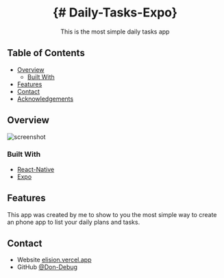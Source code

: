

<h1 align="center">{# Daily-Tasks-Expo}</h1>

<div align="center">
   This is the most simple daily tasks app
</div>




## Table of Contents

- [Overview](#overview)
  - [Built With](#built-with)
- [Features](#features)
- [Contact](#contact)
- [Acknowledgements](#acknowledgements)


## Overview

![screenshot](https://cdn.discordapp.com/attachments/917834176223383572/1093212754548097155/Screenshot_20230405-183544_Expo_Go.jpg)

### Built With

- [React-Native](https://reactnative.dev/)
- [Expo](https://expo.dev/)

## Features


This app was created by me to show to you the most simple way to create an phone app to list your daily plans and tasks.



## Contact

- Website [elision.vercel.app](https://elision.vercel.app)
- GitHub [@Don-Debug]([https://github.com/Don-Debug](https://github.com/Don-Debug))
